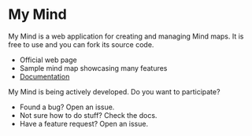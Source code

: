 My Mind
=======

My Mind is a web application for creating and managing Mind maps. It is free to use and you can fork its source code.

* Official web page
* Sample mind map showcasing many features
* [Documentation](wiki)

My Mind is being actively developed. Do you want to participate?

* Found a bug? Open an issue.
* Not sure how to do stuff? Check the docs.
* Have a feature request? Open an issue.
